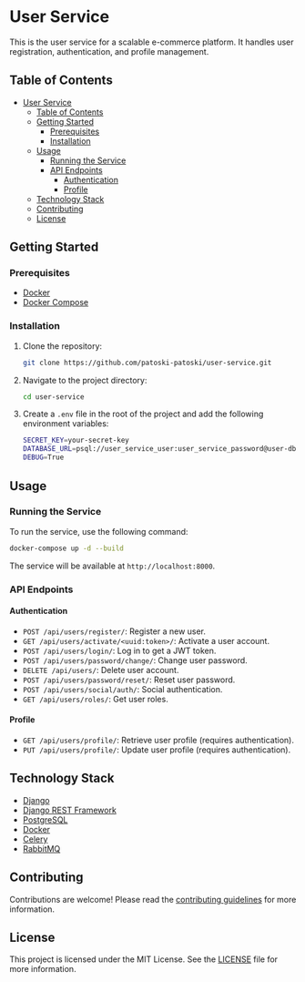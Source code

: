 # User Service

This is the user service for a scalable e-commerce platform. It handles user registration, authentication, and profile management.

## Table of Contents

- [User Service](#user-service)
  - [Table of Contents](#table-of-contents)
  - [Getting Started](#getting-started)
    - [Prerequisites](#prerequisites)
    - [Installation](#installation)
  - [Usage](#usage)
    - [Running the Service](#running-the-service)
    - [API Endpoints](#api-endpoints)
      - [Authentication](#authentication)
      - [Profile](#profile)
  - [Technology Stack](#technology-stack)
  - [Contributing](#contributing)
  - [License](#license)

## Getting Started

### Prerequisites

- [Docker](https://www.docker.com/)
- [Docker Compose](https://docs.docker.com/compose/)

### Installation

1. Clone the repository:

   ```bash
   git clone https://github.com/patoski-patoski/user-service.git
   ```

2. Navigate to the project directory:

   ```bash
   cd user-service
   ```

3. Create a `.env` file in the root of the project and add the following environment variables:

   ```bash
   SECRET_KEY=your-secret-key
   DATABASE_URL=psql://user_service_user:user_service_password@user-db:5432/user_service_db
   DEBUG=True
   ```

## Usage

### Running the Service

To run the service, use the following command:

```bash
docker-compose up -d --build
```

The service will be available at `http://localhost:8000`.

### API Endpoints

#### Authentication

- `POST /api/users/register/`: Register a new user.
- `GET /api/users/activate/<uuid:token>/`: Activate a user account.
- `POST /api/users/login/`: Log in to get a JWT token.
- `POST /api/users/password/change/`: Change user password.
- `DELETE /api/users/`: Delete user account.
- `POST /api/users/password/reset/`: Reset user password.
- `POST /api/users/social/auth/`: Social authentication.
- `GET /api/users/roles/`: Get user roles.

#### Profile

- `GET /api/users/profile/`: Retrieve user profile (requires authentication).
- `PUT /api/users/profile/`: Update user profile (requires authentication).

## Technology Stack

- [Django](https://www.djangoproject.com/)
- [Django REST Framework](https://www.django-rest-framework.org/)
- [PostgreSQL](https://www.postgresql.org/)
- [Docker](https://www.docker.com/)
- [Celery](https://docs.celeryq.dev/en/stable/)
- [RabbitMQ](https://www.rabbitmq.com/)

## Contributing

Contributions are welcome! Please read the [contributing guidelines](CONTRIBUTING.md) for more information.

## License

This project is licensed under the MIT License. See the [LICENSE](LICENSE) file for more information.
